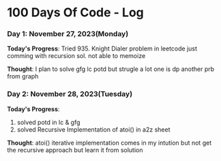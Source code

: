 # 100 Days Of Code - Log


### Day 1: November 27, 2023(Monday)

**Today's Progress**: Tried 935. Knight Dialer problem in leetcode just comming with recursion sol. not able to memoize

**Thought**: I plan to solve gfg lc potd but strugle a lot one is dp another prb from graph

### Day 2: November 28, 2023(Tuesday)

**Today's Progress**: 
1. solved potd in lc & gfg
2. solved Recursive Implementation of atoi() in a2z sheet

**Thought**: atoi() iterative implementation comes in my intution but not get the recursive approach but learn it from solution



